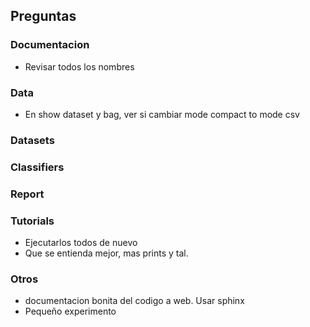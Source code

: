 
## Preguntas

### Documentacion
- Revisar todos los nombres

### Data
- En show dataset y bag, ver si cambiar mode compact to mode csv

### Datasets

### Classifiers

### Report

### Tutorials
- Ejecutarlos todos de nuevo
- Que se entienda mejor, mas prints y tal.

### Otros
- documentacion bonita del codigo a web. Usar sphinx
- Pequeño experimento